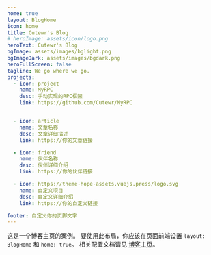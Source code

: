 ```yaml
---
home: true
layout: BlogHome
icon: home
title: Cutewr's Blog
# heroImage: assets/icon/logo.png
heroText: Cutewr's Blog
bgImage: assets/images/bglight.png
bgImageDark: assets/images/bgdark.png
heroFullScreen: false
tagline: We go where we go.
projects:
  - icon: project
    name: MyRPC
    desc: 手动实现的RPC框架
    link: https://github.com/Cutewr/MyRPC


  - icon: article
    name: 文章名称
    desc: 文章详细描述
    link: https://你的文章链接

  - icon: friend
    name: 伙伴名称
    desc: 伙伴详细介绍
    link: https://你的伙伴链接

  - icon: https://theme-hope-assets.vuejs.press/logo.svg
    name: 自定义项目
    desc: 自定义详细介绍
    link: https://你的自定义链接

footer: 自定义你的页脚文字
---
```


这是一个博客主页的案例。
要使用此布局，你应该在页面前端设置 `layout: BlogHome` 和 `home: true`。
相关配置文档请见 [博客主页](https://theme-hope.vuejs.press/zh/guide/blog/home.html)。
